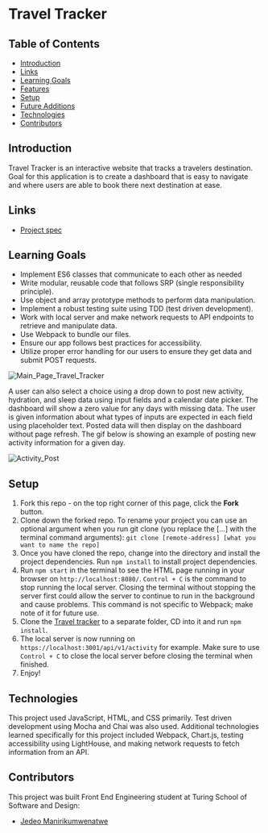# Travel Tracker

## Table of Contents
- [Introduction](#introduction)
- [Links](#links)
- [Learning Goals](#learning-goals)
- [Features](#features)
- [Setup](#setup)
- [Future Additions](#future-additions)
- [Technologies](#Technologies)
- [Contributors](#contributors)

## Introduction
Travel Tracker is an interactive website that tracks a travelers destination. Goal for this application is to create a dashboard that is easy to navigate and where users are able to book there next destination at ease. 

## Links
- [Project spec](https://frontend.turing.edu/projects/travel-tracker.html)

## Learning Goals 
- Implement ES6 classes that communicate to each other as needed
- Write modular, reusable code that follows SRP (single responsibility principle).
- Use object and array prototype methods to perform data manipulation. 
- Implement a robust testing suite using TDD (test driven development).
- Work with local server and make network requests to API endpoints to retrieve and manipulate data. 
- Use Webpack to bundle our files.
- Ensure our app follows best practices for accessibility.
- Utilize proper error handling for our users to ensure they get data and submit POST requests. 

![Main_Page_Travel_Tracker]()

A user can also select a choice using a drop down to post new activity, hydration, and sleep data using input fields and a calendar date picker. The dashboard will show a zero value for any days with missing data. The user is given information about what types of inputs are expected in each field using placeholder text. Posted data will then display on the dashboard without page refresh. The gif below is showing an example of posting new activity information for a given day.

![Activity_Post]()

## Setup
1. Fork this repo - on the top right corner of this page, click the **Fork** button. 
2. Clone down the forked repo. To rename your project you can use an optional argument when you run git clone (you replace the [...] with the terminal command arguments): `git clone [remote-address] [what you want to name the repo]`
3. Once you have cloned the repo, change into the directory and install the project dependencies. Run `npm install` to install project dependencies.
4. Run `npm start` in the terminal to see the HTML page running in your browser on `http://localhost:8080/`. `Control + C` is the command to stop running the local server.  Closing the terminal without stopping the server first could allow the server to continue to run in the background and cause problems. This command is not specific to Webpack; make note of it for future use. 
5. Clone the [Travel tracker](https://github.com/turingschool-examples/travel-tracker-api) to a separate folder, CD into it and run `npm install`. 
6. The local server is now running on `https://localhost:3001/api/v1/activity` for example. Make sure to use `Control + C` to close the local server before closing the terminal when finished.
7. Enjoy! 

## Technologies
This project used JavaScript, HTML, and CSS primarily. Test driven development using Mocha and Chai was also used. Additional technologies learned specifically for this project included Webpack, Chart.js, testing accessibility using LightHouse, and making network requests to fetch information from an API. 

## Contributors
This project was built Front End Engineering student at Turing School of Software and Design: 
- [Jedeo Manirikumwenatwe](https://github.com/Jedeo)


